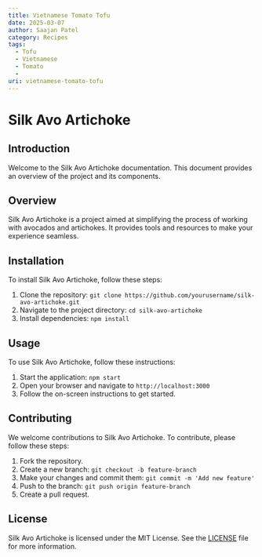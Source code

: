 ```yaml
---
title: Vietnamese Tomato Tofu
date: 2025-03-07
author: Saajan Patel
category: Recipes
tags:
  - Tofu
  - Vietnamese
  - Tomato
  -
uri: vietnamese-tomato-tofu
---
```


# Silk Avo Artichoke

## Introduction

Welcome to the Silk Avo Artichoke documentation. This document provides an overview of the project and its components.

## Overview

Silk Avo Artichoke is a project aimed at simplifying the process of working with avocados and artichokes. It provides tools and resources to make your experience seamless.

## Installation

To install Silk Avo Artichoke, follow these steps:

1. Clone the repository: `git clone https://github.com/yourusername/silk-avo-artichoke.git`
2. Navigate to the project directory: `cd silk-avo-artichoke`
3. Install dependencies: `npm install`

## Usage

To use Silk Avo Artichoke, follow these instructions:

1. Start the application: `npm start`
2. Open your browser and navigate to `http://localhost:3000`
3. Follow the on-screen instructions to get started.

## Contributing

We welcome contributions to Silk Avo Artichoke. To contribute, please follow these steps:

1. Fork the repository.
2. Create a new branch: `git checkout -b feature-branch`
3. Make your changes and commit them: `git commit -m 'Add new feature'`
4. Push to the branch: `git push origin feature-branch`
5. Create a pull request.

## License

Silk Avo Artichoke is licensed under the MIT License. See the [LICENSE](LICENSE) file for more information.

```text

```
